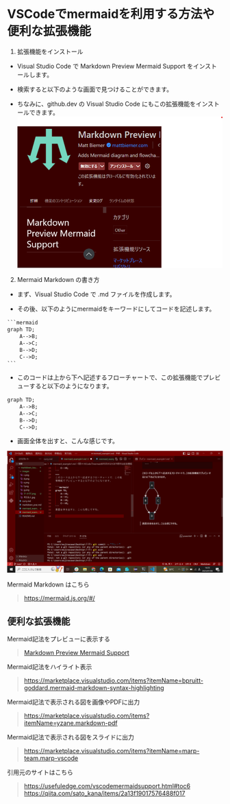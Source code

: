 # VSCodeでmermaidを利用する方法や便利な拡張機能

1. 拡張機能をインストール

- Visual Studio Code で Markdown Preview Mermaid Support をインストールします。

- 検索すると以下のような画面で見つけることができます。

- ちなみに、github.dev の Visual Studio Code にもこの拡張機能をインストールできます。
![Alt text](images/マーメイド.png)

2. Mermaid Markdown の書き方

- まず、Visual Studio Code で .md ファイルを作成します。

- その後、以下のようにmermaidをキーワードにしてコードを記述します。

~~~
```mermaid
graph TD;
    A-->B;
    A-->C;
    B-->D;
    C-->D;
```  
~~~
- このコードは上から下へ記述するフローチャートで、この拡張機能でプレビューすると以下のようになります。

```mermaid
graph TD;
    A-->B;
    A-->C;
    B-->D;
    C-->D;
```
- 画面全体を出すと、こんな感じです。

![Alt text](images/全体画面.png)

Mermaid Markdown はこちら
>https://mermaid.js.org/#/

## 便利な拡張機能

Mermaid記法をプレビューに表示する
>[Markdown Preview Mermaid Support](https://marketplace.visualstudio.com/items?itemName=bierner.markdown-mermaid)

Mermaid記法をハイライト表示
>https://marketplace.visualstudio.com/items?itemName=bpruitt-goddard.mermaid-markdown-syntax-highlighting

Mermaid記法で表示される図を画像やPDFに出力
>https://marketplace.visualstudio.com/items?itemName=yzane.markdown-pdf

Mermaid記法で表示される図をスライドに出力
>https://marketplace.visualstudio.com/items?itemName=marp-team.marp-vscode

引用元のサイトはこちら
>https://usefuledge.com/vscodemermaidsupport.html#toc6
>https://qiita.com/sato_kana/items/2a13f19017576488f017